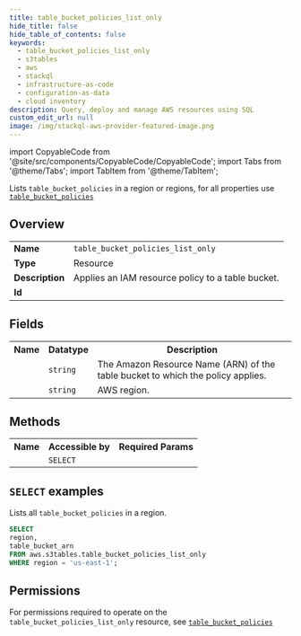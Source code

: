 ```yaml
---
title: table_bucket_policies_list_only
hide_title: false
hide_table_of_contents: false
keywords:
  - table_bucket_policies_list_only
  - s3tables
  - aws
  - stackql
  - infrastructure-as-code
  - configuration-as-data
  - cloud inventory
description: Query, deploy and manage AWS resources using SQL
custom_edit_url: null
image: /img/stackql-aws-provider-featured-image.png
---
```


import CopyableCode from '@site/src/components/CopyableCode/CopyableCode';
import Tabs from '@theme/Tabs';
import TabItem from '@theme/TabItem';

Lists <code>table_bucket_policies</code> in a region or regions, for all properties use <a href="/services/serviceName/table_bucket_policies/"><code>table_bucket_policies</code></a>

## Overview
<table>
<tbody>
<tr><td><b>Name</b></td><td><code>table_bucket_policies_list_only</code></td></tr>
<tr><td><b>Type</b></td><td>Resource</td></tr>
<tr><td><b>Description</b></td><td>Applies an IAM resource policy to a table bucket.</td></tr>
<tr><td><b>Id</b></td><td><CopyableCode code="aws.s3tables.table_bucket_policies_list_only" /></td></tr>
</tbody>
</table>

## Fields
<table>
<tbody>
<tr><th>Name</th><th>Datatype</th><th>Description</th></tr><tr><td><CopyableCode code="table_bucket_arn" /></td><td><code>string</code></td><td>The Amazon Resource Name (ARN) of the table bucket to which the policy applies.</td></tr>
<tr><td><CopyableCode code="region" /></td><td><code>string</code></td><td>AWS region.</td></tr>
</tbody>
</table>

## Methods

<table>
<tbody>
  <tr>
    <th>Name</th>
    <th>Accessible by</th>
    <th>Required Params</th>
  </tr>
  <tr>
    <td><CopyableCode code="list_resources" /></td>
    <td><code>SELECT</code></td>
    <td><CopyableCode code="region" /></td>
  </tr>
</tbody>
</table>

## `SELECT` examples
Lists all <code>table_bucket_policies</code> in a region.
```sql
SELECT
region,
table_bucket_arn
FROM aws.s3tables.table_bucket_policies_list_only
WHERE region = 'us-east-1';
```


## Permissions

For permissions required to operate on the <code>table_bucket_policies_list_only</code> resource, see <a href="/services/s3tables/table_bucket_policies/#permissions"><code>table_bucket_policies</code></a>

